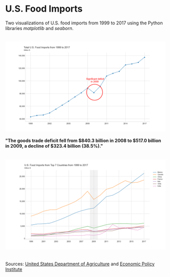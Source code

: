 # U.S. Food Imports

Two visualizations of U.S. food imports from 1999 to 2017 using the Python libraries _matplotlib_ and _seaborn_.
<br><br><br>
![import-total](https://github.com/ynylgm/Data-Visualization/blob/master/import/import-total.png)
<br><br>
**"The goods trade deficit fell from $840.3 billion in 2008 to $517.0 billion in 2009, a decline of $323.4 billion (38.5%)."**
<br><br><br>
![import-countries](https://github.com/ynylgm/Data-Visualization/blob/master/import/import-countries.png)
<br><br><br>
Sources: [United States Department of Agriculture](https://www.ers.usda.gov/data-products/us-food-imports.aspx) and [Economic Policy Institute](https://www.epi.org/publication/international_picture_20100211/)
